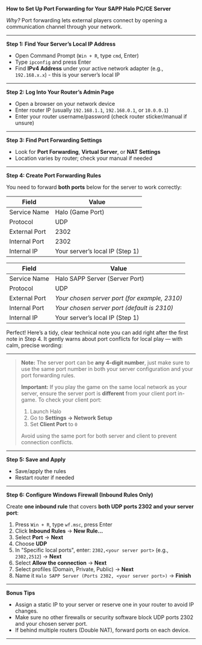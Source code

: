 **How to Set Up Port Forwarding for Your SAPP Halo PC/CE Server**

*Why?*
Port forwarding lets external players connect by opening a communication channel through your network.

---

**Step 1: Find Your Server’s Local IP Address**

* Open Command Prompt (`Win + R`, type `cmd`, Enter)
* Type `ipconfig` and press Enter
* Find **IPv4 Address** under your active network adapter (e.g., `192.168.x.x`) - this is your server’s local IP

---

**Step 2: Log Into Your Router’s Admin Page**

* Open a browser on your network device
* Enter router IP (usually `192.168.1.1`, `192.168.0.1`, or `10.0.0.1`)
* Enter your router username/password (check router sticker/manual if unsure)

---

**Step 3: Find Port Forwarding Settings**

* Look for **Port Forwarding**, **Virtual Server**, or **NAT Settings**
* Location varies by router; check your manual if needed

---

**Step 4: Create Port Forwarding Rules**

You need to forward **both ports** below for the server to work correctly:

| Field         | Value                           |
|---------------|---------------------------------|
| Service Name  | Halo (Game Port)                |
| Protocol      | UDP                             |
| External Port | 2302                            |
| Internal Port | 2302                            |
| Internal IP   | Your server’s local IP (Step 1) |

| Field         | Value                                         |
|---------------|-----------------------------------------------|
| Service Name  | Halo SAPP Server (Server Port)                |
| Protocol      | UDP                                           |
| External Port | *Your chosen server port (for example, 2310)* |
| Internal Port | *Your chosen server port (default is 2310)*   |
| Internal IP   | Your server’s local IP (Step 1)               |

Perfect! Here’s a tidy, clear technical note you can add right after the first note in Step 4. It gently warns about port conflicts for local play — with calm, precise wording:

---

> **Note:** The server port can be **any 4-digit number**, just make sure to use the same port number in both your server configuration and your port forwarding rules.
>
> **Important:** If you play the game on the same local network as your server, ensure the server port is **different** from your client port in-game. To check your client port:
>
> 1. Launch Halo
> 2. Go to **Settings → Network Setup**
> 3. Set **Client Port** to `0`
>
> Avoid using the same port for both server and client to prevent connection conflicts.

---

**Step 5: Save and Apply**

* Save/apply the rules
* Restart router if needed

---

**Step 6: Configure Windows Firewall (Inbound Rules Only)**

Create **one inbound rule** that covers **both UDP ports 2302 and your server port**:

1. Press `Win + R`, type `wf.msc`, press Enter
2. Click **Inbound Rules** → **New Rule...**
3. Select **Port** → **Next**
4. Choose **UDP**
5. In "Specific local ports", enter: `2302,<your server port>` (e.g., `2302,2512`) → **Next**
6. Select **Allow the connection** → **Next**
7. Select profiles (Domain, Private, Public) → **Next**
8. Name it `Halo SAPP Server (Ports 2302, <your server port>)` → **Finish**

---

**Bonus Tips**

* Assign a static IP to your server or reserve one in your router to avoid IP changes.
* Make sure no other firewalls or security software block UDP ports 2302 and your chosen server port.
* If behind multiple routers (Double NAT), forward ports on each device.

---